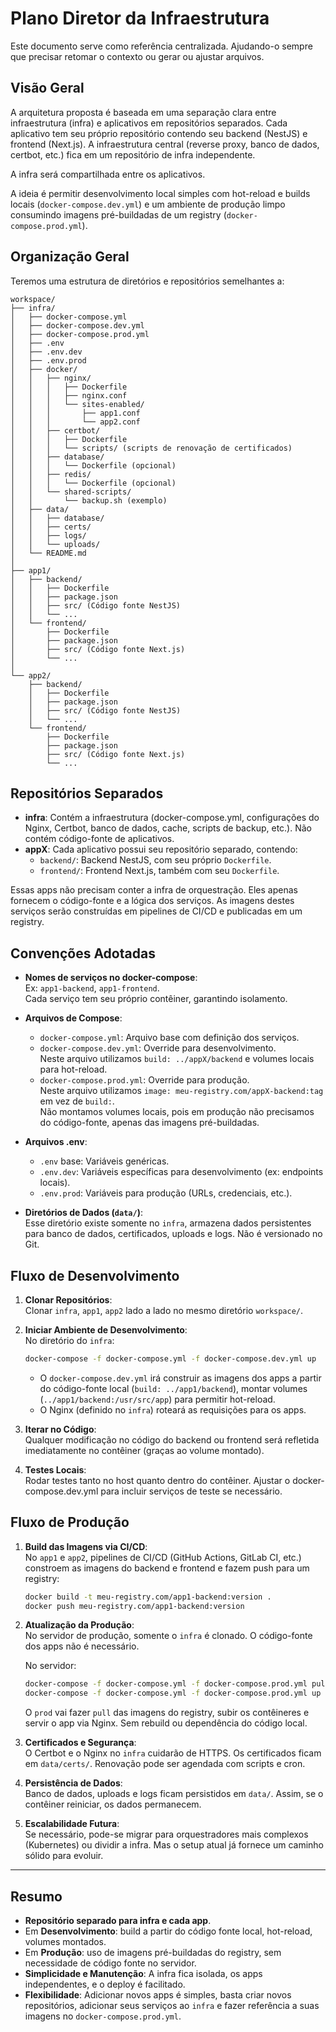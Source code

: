 # Plano Diretor da Infraestrutura

Este documento serve como referência centralizada. Ajudando-o sempre que precisar retomar o contexto ou gerar ou ajustar arquivos.

## Visão Geral

A arquitetura proposta é baseada em uma separação clara entre infraestrutura (infra) e aplicativos em repositórios separados. Cada aplicativo tem seu próprio repositório contendo seu backend (NestJS) e frontend (Next.js). A infraestrutura central (reverse proxy, banco de dados, certbot, etc.) fica em um repositório de infra independente.

A infra será compartilhada entre os aplicativos.

A ideia é permitir desenvolvimento local simples com hot-reload e builds locais (`docker-compose.dev.yml`) e um ambiente de produção limpo consumindo imagens pré-buildadas de um registry (`docker-compose.prod.yml`).

## Organização Geral

Teremos uma estrutura de diretórios e repositórios semelhantes a:

```
workspace/
├── infra/
│   ├── docker-compose.yml
│   ├── docker-compose.dev.yml
│   ├── docker-compose.prod.yml
│   ├── .env
│   ├── .env.dev
│   ├── .env.prod
│   ├── docker/
│   │   ├── nginx/
│   │   │   ├── Dockerfile
│   │   │   ├── nginx.conf
│   │   │   └── sites-enabled/
│   │   │       ├── app1.conf
│   │   │       └── app2.conf
│   │   ├── certbot/
│   │   │   ├── Dockerfile
│   │   │   └── scripts/ (scripts de renovação de certificados)
│   │   ├── database/
│   │   │   └── Dockerfile (opcional)
│   │   ├── redis/
│   │   │   └── Dockerfile (opcional)
│   │   └── shared-scripts/
│   │       └── backup.sh (exemplo)
│   ├── data/
│   │   ├── database/
│   │   ├── certs/
│   │   ├── logs/
│   │   └── uploads/
│   └── README.md
│
├── app1/
│   ├── backend/
│   │   ├── Dockerfile
│   │   ├── package.json
│   │   ├── src/ (Código fonte NestJS)
│   │   └── ...
│   └── frontend/
│       ├── Dockerfile
│       ├── package.json
│       ├── src/ (Código fonte Next.js)
│       └── ...
│
└── app2/
    ├── backend/
    │   ├── Dockerfile
    │   ├── package.json
    │   ├── src/ (Código fonte NestJS)
    │   └── ...
    └── frontend/
        ├── Dockerfile
        ├── package.json
        ├── src/ (Código fonte Next.js)
        └── ...
```

## Repositórios Separados

- **infra**: Contém a infraestrutura (docker-compose.yml, configurações do Nginx, Certbot, banco de dados, cache, scripts de backup, etc.). Não contém código-fonte de aplicativos.
- **appX**: Cada aplicativo possui seu repositório separado, contendo:
  - `backend/`: Backend NestJS, com seu próprio `Dockerfile`.
  - `frontend/`: Frontend Next.js, também com seu `Dockerfile`.
  
Essas apps não precisam conter a infra de orquestração. Eles apenas fornecem o código-fonte e a lógica dos serviços. As imagens destes serviços serão construídas em pipelines de CI/CD e publicadas em um registry.

## Convenções Adotadas

- **Nomes de serviços no docker-compose**:  
  Ex: `app1-backend`, `app1-frontend`.  
  Cada serviço tem seu próprio contêiner, garantindo isolamento.

- **Arquivos de Compose**:  
  - `docker-compose.yml`: Arquivo base com definição dos serviços.
  - `docker-compose.dev.yml`: Override para desenvolvimento.  
    Neste arquivo utilizamos `build: ../appX/backend` e volumes locais para hot-reload.
  - `docker-compose.prod.yml`: Override para produção.  
    Neste arquivo utilizamos `image: meu-registry.com/appX-backend:tag` em vez de `build:`.  
    Não montamos volumes locais, pois em produção não precisamos do código-fonte, apenas das imagens pré-buildadas.

- **Arquivos .env**:  
  - `.env` base: Variáveis genéricas.  
  - `.env.dev`: Variáveis específicas para desenvolvimento (ex: endpoints locais).  
  - `.env.prod`: Variáveis para produção (URLs, credenciais, etc.).

- **Diretórios de Dados (`data/`)**:  
  Esse diretório existe somente no `infra`, armazena dados persistentes para banco de dados, certificados, uploads e logs. Não é versionado no Git.

## Fluxo de Desenvolvimento

1. **Clonar Repositórios**:  
   Clonar `infra`, `app1`, `app2` lado a lado no mesmo diretório `workspace/`.

2. **Iniciar Ambiente de Desenvolvimento**:  
   No diretório do `infra`:
   ```bash
   docker-compose -f docker-compose.yml -f docker-compose.dev.yml up
   ```
   
   - O `docker-compose.dev.yml` irá construir as imagens dos apps a partir do código-fonte local (`build: ../app1/backend`), montar volumes (`../app1/backend:/usr/src/app`) para permitir hot-reload.
   - O Nginx (definido no `infra`) roteará as requisições para os apps.

3. **Iterar no Código**:  
   Qualquer modificação no código do backend ou frontend será refletida imediatamente no contêiner (graças ao volume montado).

4. **Testes Locais**:  
   Rodar testes tanto no host quanto dentro do contêiner. Ajustar o docker-compose.dev.yml para incluir serviços de teste se necessário.

## Fluxo de Produção

1. **Build das Imagens via CI/CD**:  
   No `app1` e `app2`, pipelines de CI/CD (GitHub Actions, GitLab CI, etc.) constroem as imagens do backend e frontend e fazem push para um registry:
   ```bash
   docker build -t meu-registry.com/app1-backend:version .
   docker push meu-registry.com/app1-backend:version
   ```

2. **Atualização da Produção**:  
   No servidor de produção, somente o `infra` é clonado. O código-fonte dos apps não é necessário.  
   
   No servidor:
   ```bash
   docker-compose -f docker-compose.yml -f docker-compose.prod.yml pull
   docker-compose -f docker-compose.yml -f docker-compose.prod.yml up -d
   ```
   
   O `prod` vai fazer `pull` das imagens do registry, subir os contêineres e servir o app via Nginx. Sem rebuild ou dependência do código local.

3. **Certificados e Segurança**:  
   O Certbot e o Nginx no `infra` cuidarão de HTTPS. Os certificados ficam em `data/certs/`. Renovação pode ser agendada com scripts e cron.

4. **Persistência de Dados**:  
   Banco de dados, uploads e logs ficam persistidos em `data/`. Assim, se o contêiner reiniciar, os dados permanecem.

5. **Escalabilidade Futura**:  
   Se necessário, pode-se migrar para orquestradores mais complexos (Kubernetes) ou dividir a infra. Mas o setup atual já fornece um caminho sólido para evoluir.

---

## Resumo

- **Repositório separado para infra e cada app**.
- Em **Desenvolvimento**: build a partir do código fonte local, hot-reload, volumes montados.
- Em **Produção**: uso de imagens pré-buildadas do registry, sem necessidade de código fonte no servidor.
- **Simplicidade e Manutenção**: A infra fica isolada, os apps independentes, e o deploy é facilitado.
- **Flexibilidade**: Adicionar novos apps é simples, basta criar novos repositórios, adicionar seus serviços ao `infra` e fazer referência a suas imagens no `docker-compose.prod.yml`.